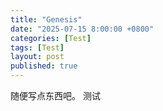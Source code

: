 ```yaml
---
title: "Genesis"
date: "2025-07-15 8:00:00 +0800"
categories: [Test]
tags: [Test]
layout: post
published: true
---
```

随便写点东西吧。
测试
